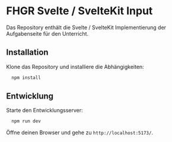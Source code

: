 # FHGR Svelte / SvelteKit Input

Das Repository enthält die Svelte / SvelteKit Implementierung der Aufgabenseite für den Unterricht.

## Installation
Klone das Repository und installiere die Abhängigkeiten:
```bash
  npm install
```

## Entwicklung
Starte den Entwicklungsserver:
```bash
  npm run dev
```
Öffne deinen Browser und gehe zu `http://localhost:5173/`.